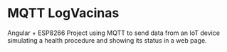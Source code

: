 # MQTT LogVacinas
Angular + ESP8266 Project using MQTT to send data from an IoT device simulating a health procedure and showing its status in a web page.
